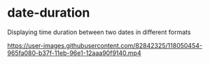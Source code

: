 # date-duration
 Displaying time duration between two dates in different formats

https://user-images.githubusercontent.com/82842325/118050454-965fa080-b37f-11eb-96e1-12aaa90f9140.mp4

